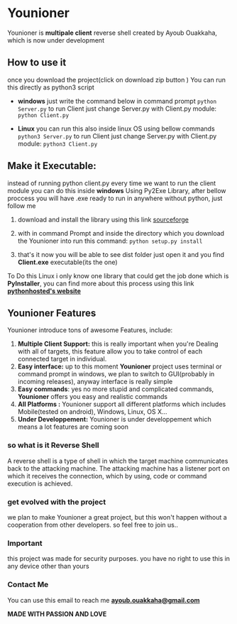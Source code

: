 # Younioner
Younioner is **multipale client** reverse shell created by Ayoub Ouakkaha, which is now under development

## How to use it
once you download the project(click on download zip button )
You can run this directly as python3 script 
* **windows**
just write the command below in command prompt
`python Server.py` 
to run Client just change Server.py with Client.py module:
`python Client.py`

* **Linux**
you can run this also inside linux OS using bellow commands
`python3 Server.py`
to run Client just change Server.py with Client.py module:
`python3 Client.py`

## Make it Executable:
instead of running python client.py every time we want to run the client module you can do this inside **windows** Using Py2Exe Library, after bellow proccess you will have .exe ready to run in anywhere without python, just follow me

1. download and install the library using this link [sourceforge](https://sourceforge.net/projects/py2exe/files/py2exe/0.6.9/)

2. with in command Prompt and inside the directory which you download the Younioner into run this command:
`python setup.py install`
3. that's it now you will be able to see dist folder just open it and you find **Client.exe** executable(its the one) 

To Do this Linux i only know one library that could get the job done which is **PyInstaller**, you can find more about this process using this link **[pythonhosted's website](https://pythonhosted.org/PyInstaller/)**

## Younioner Features
Younioner introduce tons of awesome Features, include:

1. **Multiple Client Support:** this is really important when you're Dealing with all of targets, this feature allow you to take control of each connected target in individual.
2. **Easy interface:**  up to this moment **Younioner** project uses terminal or command prompt in windows, we plan to switch to GUI(probably in incoming releases), anyway interface is really simple 
3. **Easy commands**: yes no more stupid and complicated commands, **Younioner** offers you easy and realistic commands  
4. **All Platforms :** Younioner support all different platforms which includes Mobile(tested on android), Windows, Linux, OS X...
5. **Under Developpement:** Younioner is under developpement which means a lot features are coming soon 

### so what is it Reverse Shell
A reverse shell is a type of shell in which the target machine communicates back to the attacking machine. The attacking machine has a listener port on which it receives the connection, which by using, code or command execution is achieved.

### get evolved with the project
we plan to make Younioner a great project, but this won't happen without a cooperation from other developers. 
so feel free to join us.. 

### Important
this project was made for security purposes.
you have no right to use this in any device other than yours 

### Contact Me
You can use this email to reach me **ayoub.ouakkaha@gmail.com**

**MADE WITH PASSION AND LOVE**
